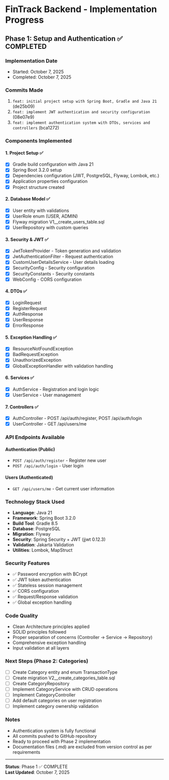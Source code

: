 # FinTrack Backend - Implementation Progress

## Phase 1: Setup and Authentication ✅ COMPLETED

### Implementation Date
- Started: October 7, 2025
- Completed: October 7, 2025

### Commits Made
1. `feat: initial project setup with Spring Boot, Gradle and Java 21` (de25b09)
2. `feat: implement JWT authentication and security configuration` (08e07e9)
3. `feat: implement authentication system with DTOs, services and controllers` (bca1272)

### Components Implemented

#### 1. Project Setup ✅
- [x] Gradle build configuration with Java 21
- [x] Spring Boot 3.2.0 setup
- [x] Dependencies configuration (JWT, PostgreSQL, Flyway, Lombok, etc.)
- [x] Application properties configuration
- [x] Project structure created

#### 2. Database Model ✅
- [x] User entity with validations
- [x] UserRole enum (USER, ADMIN)
- [x] Flyway migration V1__create_users_table.sql
- [x] UserRepository with custom queries

#### 3. Security & JWT ✅
- [x] JwtTokenProvider - Token generation and validation
- [x] JwtAuthenticationFilter - Request authentication
- [x] CustomUserDetailsService - User details loading
- [x] SecurityConfig - Security configuration
- [x] SecurityConstants - Security constants
- [x] WebConfig - CORS configuration

#### 4. DTOs ✅
- [x] LoginRequest
- [x] RegisterRequest
- [x] AuthResponse
- [x] UserResponse
- [x] ErrorResponse

#### 5. Exception Handling ✅
- [x] ResourceNotFoundException
- [x] BadRequestException
- [x] UnauthorizedException
- [x] GlobalExceptionHandler with validation handling

#### 6. Services ✅
- [x] AuthService - Registration and login logic
- [x] UserService - User management

#### 7. Controllers ✅
- [x] AuthController - POST /api/auth/register, POST /api/auth/login
- [x] UserController - GET /api/users/me

### API Endpoints Available

#### Authentication (Public)
- `POST /api/auth/register` - Register new user
- `POST /api/auth/login` - User login

#### Users (Authenticated)
- `GET /api/users/me` - Get current user information

### Technology Stack Used
- **Language**: Java 21
- **Framework**: Spring Boot 3.2.0
- **Build Tool**: Gradle 8.5
- **Database**: PostgreSQL
- **Migration**: Flyway
- **Security**: Spring Security + JWT (jjwt 0.12.3)
- **Validation**: Jakarta Validation
- **Utilities**: Lombok, MapStruct

### Security Features
- ✅ Password encryption with BCrypt
- ✅ JWT token authentication
- ✅ Stateless session management
- ✅ CORS configuration
- ✅ Request/Response validation
- ✅ Global exception handling

### Code Quality
- Clean Architecture principles applied
- SOLID principles followed
- Proper separation of concerns (Controller → Service → Repository)
- Comprehensive exception handling
- Input validation at all layers

### Next Steps (Phase 2: Categories)
- [ ] Create Category entity and enum TransactionType
- [ ] Create migration V2__create_categories_table.sql
- [ ] Create CategoryRepository
- [ ] Implement CategoryService with CRUD operations
- [ ] Implement CategoryController
- [ ] Add default categories on user registration
- [ ] Implement category ownership validation

### Notes
- Authentication system is fully functional
- All commits pushed to GitHub repository
- Ready to proceed with Phase 2 implementation
- Documentation files (.md) are excluded from version control as per requirements

---

**Status**: Phase 1 ✅ COMPLETE  
**Last Updated**: October 7, 2025

